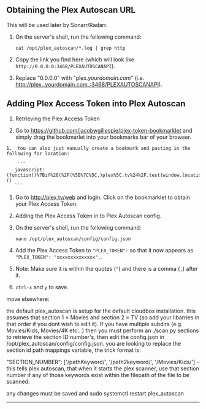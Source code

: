 ## Obtaining the Plex Autoscan URL

This will be used later by Sonarr/Radarr.

1. On the server's shell, run the following command:

    ```
    cat /opt/plex_autoscan/*.log | grep http
    ```
1. Copy the link you find here (which will look like `http://0.0.0.0:3468/PLEXAUTOSCANAPI`).

1. Replace "0.0.0.0" with "plex._yourdomain.com_" (i.e. http://plex._yourdomain.com_:3468/PLEXAUTOSCANAPI).


## Adding Plex Access Token into Plex Autoscan

1. Retrieving the Plex Access Token

  1. Go to https://github.com/jacobwgillespie/plex-token-bookmarklet and simply drag the bookmarlet into your bookmarks bar of your browser.

    1.  You can also just manually create a bookmark and pasting in the following for location:

        ```
       javascript:(function()%7Bif%20(%2F(%5E%7C%5C.)plex%5C.tv%24%2F.test(window.location.hostname))%20%7Bprompt('Your%20Plex%20token'%2C%20window.PLEXWEB.myPlexAccessToken%7C%7Cwindow.localStorage.myPlexAccessToken)%7D%20else%20%7Balert('Please%20drag%20this%20link%20to%20your%20bookmark%20bar%20and%20click%20it%20when%20using%20the%20Plex%20Web%20App')%3B%7D%7D)()
       ```

 1.  Go to http://plex.tv/web and login. Click on the bookmarklet to obtain your Plex Access Token.

1. Adding the Plex Access Token in to Plex Autoscan config.

 1. On the server's shell, run the following command:

     ```
     nano /opt/plex_autoscan/config/config.json
     ```
 1. Add the Plex Access Token to `"PLEX_TOKEN":` so that it now appears as `"PLEX_TOKEN": "xxxxxxxxxxxxxx",`.

   1. Note: Make sure it is within the quotes (`"`) and there is a comma (`,`) after it.

 1. `ctrl-x` and `y` to save.





move elsewhere:

the default plex_autoscan is setup for the default cloudbox installation. this assumes that section 1 = Movies and section 2 = TV (so add your libarries in that order if you dont wish to edit it). If you have multiple subdirs (e.g. Movies/Kids, Movies/4K etc...) then you must perform an ./scan.py sections to retrieve the section ID number's, then edit the config.json in /opt/plex_autoscan/config/config.json. you are looking to replace the section id path mappings variable, the trick format is:

"SECTION_NUMBER": ['/pathKeyword/', '/path2keyword/', '/Movies/Kids/'] - this tells plex autoscan, that when it starts the plex scanner, use that section number if any of those keywords exist within the filepath of the file to be scanned.

any changes must be saved and sudo systemctl restart plex_autoscan



----
